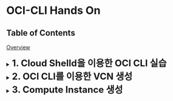 # OCI-CLI Hands On

## Table of Contents
[Overview](#overview)


<details>
<summary>
<b><font size=5>1. Cloud Shelld을 이용한 OCI CLI 실습</font></b>
</summary>

## Cloud Shell 사용

![](img/CloudShell-1.png)

>OCI Shell은 Web기반의 터미널에 접속할 있는 Oracle Cloud Console 기능입니다.  
리눅스 기반이며, OCI CLI를 이용할 수 있도록 인증관련 설정이 되어 있으며, OCI를 이용하면 필요로 하는 다양한 Tool들이 최신버전으로 설치되어 있습니다. 

 - 최신 버전의 OCI CLI(Orcommand Line Interface)와 다수의 유용한 도구로 사전 구성된 Linux 셸의 호스트로 사용할 임시 시스템
 - 홈 디렉토리를 위한 5GB의 스토리지
 - 콘솔에서 다른 페이지로 이동하더라도 Cloud Shell이 있는 하단의 프레임 변경없이 활성 상태를 유지


### 사전 설치된 유용한 도구들
 - Git
 - Java
 - Python (2 and 3)
 - SQL Plus
 - kubectl
 - helm
 - maven
 - gradle
 - terraform


자세한 사항은 [여기](https://docs.cloud.oracle.com/en-us/iaas/Content/API/Concepts/cloudshellintro.htm)를 참조하세요


### OCI CLI 설치 
개인 노트북에 직접 설치해서 실습을 원하는 분은 아래 링크를 참조하십시오
 - [OCI CLI 설정 기본 정보 수집](http://taewan.kim/tutorial_manual/handson_adw/05.preprocessing/3/)
 - [OCI CLI 설치 및 기본 설정](http://taewan.kim/tutorial_manual/handson_adw/05.preprocessing/4/)

### Terraform 설치
Terraform 설치는 아래 URL을 참고합니다.
https://learn.hashicorp.com/terraform/getting-started/install.html



#### OCI 설치 확인
```shell
# Basic Step
# oci cli version 확인
$ oci -v

# oci object storage namespace 확인
$ oci os ns get
# instance principal의 경우는 
$ oci os ns get --auth instance_principal

# Advanced Step
# oci 설정 정보 확인
$ cat /etc/oci/config

# oci profile 확인
$ env | grep PROFILE
```

#### Terraform 설치 확인
```shell
# Terraform 설치확인
$ terraform version

```

</details>


<details>
<summary>
<b><font size=5>2. OCI CLI를 이용한 VCN 생성</font></b>
</summary>

### 생성된 Compartment와 VCN 조회하기  

#### 메뉴->Identity->Compartment에서 본인이 만든 Compartment OCID 확인
![](img/CompartmentList-3.png)


#### 혹은 아래와 같이 OCI CLI로 Compartment OCID를 확인한다. 

```bash
$ oci iam compartment list
```

![](img/CompartmentList-1.png)




#### VCN 생성을 쉽게 하기 위해서 변수를 선언한다. 

```shell
# compartment 변수 선언
$ export cid=<your compartment ocid>

# VCN 만들기

$ oci network vcn list --compartment-id $cid

```

![](img/VCN-1.png)


### VCN 생성하고 Public Subnet 생성하기 
 - #### CIDR Block 192.168.0.0/16 VCN 생성
 
 ```shell
$ oci network vcn create --cidr-block 192.168.0.0/16 -c <your compartment OCID> --display-name CLI-Demo-VCN --dns-label clidemovcn
 
#여기서 만들어진 VCN 의 id를 이용해 아래 처럼 환경 변수를 추가한다. 

# vcnid 변수 선언
$ export vcnid=<your vcn ocid>

 ```

 > VCN 생성을 위한 자세한 사항은 [여기](https://docs.cloud.oracle.com/en-us/iaas/tools/oci-cli/2.9.10/oci_cli_docs/cmdref/network/vcn/create.html)를 참조하세요

 - #### Security List, Subnet, Internet Gateway 생성

 ```shell

 $ oci network security-list create --display-name PubSub1 --vcn-id $vcnid -c $cid --egress-security-rules '[{"destination": "0.0.0.0/0", "destination-type": "CIDR_BLOCK", "protocol": "all", "isStateless": false}]' --ingress-security-rules '[{"source": "0.0.0.0/0", "source-type": "CIDR_BLOCK", "protocol": 6, "isStateless": false, "tcp-options": {"destination-port-range": {"max": 80, "min": 80}}}]'

# security list 변수 선언
 $ export seclistid=<your security-list ocid>

# Subnet 생성
 $ oci network subnet create --cidr-block 192.168.10.0/24 -c $cid --vcn-id $vcnid --security-list-ids '["$seclistid"]'

# Internet Gateway 생성
 $ oci network internet-gateway create -c $cid --is-enabled true --vcn-id $vcnid --display-name DemoIGW
 
# rout table 조회
 $ oci network route-table list -c $cid --vcn-id $vcnid

# Internet Gateway를 이용하도록 rout table 갱신
 $ oci network route-table update --rt-id <route table OCID> --route-rules '[{"cidrBlock":"0.0.0.0/0","networkEntityId":"<your Internet Gateway OCID"}]'

 ```
</details>



<details>
<summary>
<b><font size=5>3. Compute Instance 생성</font></b>
</summary>


### Oracle Linux Image ID 조회, Compute Instance 생성

 ```shell
# $ oci compute image list --compartment-id $cid --query 'data[?contains("display-name",Oracle-Linux-7.7-20)]|[0:1].["display-name",id]'

$ oci compute image list --compartment-id $cid --query "data [*].{ImageName:\"display-name\", OCID:id}" --output table


# ssh key 생성
# ssh-keygen -t rsa -N "" -b 2048 -f ~/OCI-CLI/key/id_rsa 

$ oci compute instance launch --display-name demo-instance --image-id <ID from previous step> --subnet-id <subnet OCID> --shape VM.Standard.E2.1 --assign-public-ip true --metadata '{"ssh_authorized_keys": "<your public ssh key here>"}'

$ oci compute instance get --instance-id <the instance OCID> --query 'data."lifecycle-state"'
 ```
</details>


